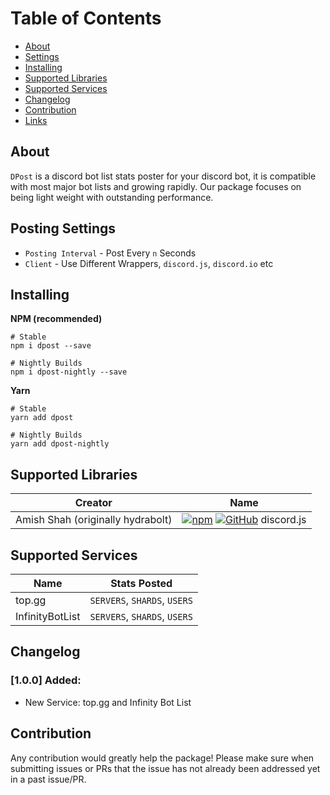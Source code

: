 # Table of Contents

- [About](#about)
- [Settings](#posting-settings)
- [Installing](#installing)
- [Supported Libraries](#supported-libraries)
- [Supported Services](#supported-services)
- [Changelog](#changelog)
- [Contribution](#contribution)
- [Links](#links)


## About

`DPost` is a discord bot list stats poster for your discord bot,
it is compatible with most major bot lists and growing rapidly.
Our package focuses on being light weight with outstanding performance.

## Posting Settings

* `Posting Interval` - Post Every `n` Seconds
* `Client` - Use Different Wrappers, `discord.js`, `discord.io` etc

## Installing

**NPM (recommended)**
```
# Stable
npm i dpost --save

# Nightly Builds
npm i dpost-nightly --save
```

**Yarn**
```
# Stable
yarn add dpost

# Nightly Builds
yarn add dpost-nightly
```

## Supported Libraries

| Creator                           | Name                                                                                                                                   |
| --------------------------------- | -------------------------------------------------------------------------------------------------------------------------------------- |
| Amish Shah (originally hydrabolt) | [![npm](static/npm.png)](https://npm.im/discord.js) [![GitHub](static/github.png)](https://github.com/discordjs/discord.js) discord.js |

## Supported Services

| Name                              | Stats Posted                                                                                                                           |
| --------------------------------- | -------------------------------------------------------------------------------------------------------------------------------------- |
| top.gg                            | `SERVERS`, `SHARDS`, `USERS`                                                                                                           |
| InfinityBotList                   | `SERVERS`, `SHARDS`, `USERS`                                                                                                           |

## Changelog

### [1.0.0] Added:

- New Service: top.gg and Infinity Bot List 

## Contribution

Any contribution would greatly help the package! Please make sure when submitting issues or PRs that the issue has not already been addressed yet in a past issue/PR.
